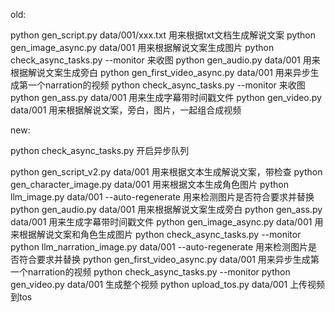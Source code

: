 old:

python gen_script.py data/001/xxx.txt 用来根据txt文档生成解说文案 
python gen_image_async.py data/001 用来根据解说文案生成图片 
python check_async_tasks.py --monitor 来收图
python gen_audio.py data/001 用来根据解说文案生成旁白
python gen_first_video_async.py data/001 用来异步生成第一个narration的视频
python check_async_tasks.py --monitor 来收图
python gen_ass.py data/001 用来生成字幕带时间戳文件
python gen_video.py data/001 用来根据解说文案，旁白，图片，一起组合成视频

new:



python check_async_tasks.py 开启异步队列



python gen_script_v2.py data/001 用来根据文本生成解说文案，带检查
python gen_character_image.py data/001 用来根据文本生成角色图片
python llm_image.py data/001 --auto-regenerate 用来检测图片是否符合要求并替换
python gen_audio.py data/001 用来根据解说文案生成旁白
python gen_ass.py data/001 用来生成字幕带时间戳文件
python gen_image_async.py data/001 用来根据解说文案和角色生成图片
python check_async_tasks.py --monitor
python llm_narration_image.py data/001 --auto-regenerate 用来检测图片是否符合要求并替换
python gen_first_video_async.py data/001 用来异步生成第一个narration的视频
python check_async_tasks.py --monitor
python gen_video.py data/001 生成整个视频
python upload_tos.py data/001 上传视频到tos